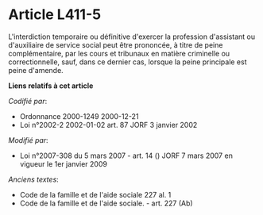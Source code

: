 # Article L411-5

L'interdiction temporaire ou définitive d'exercer la profession d'assistant ou d'auxiliaire de service social peut être
prononcée, à titre de peine complémentaire, par les cours et tribunaux en matière criminelle ou correctionnelle, sauf, dans
ce dernier cas, lorsque la peine principale est peine d'amende.

**Liens relatifs à cet article**

_Codifié par_:

  - Ordonnance 2000-1249 2000-12-21
  - Loi n°2002-2 2002-01-02 art. 87 JORF 3 janvier 2002

_Modifié par_:

  - Loi n°2007-308 du 5 mars 2007 - art. 14 () JORF 7 mars 2007 en vigueur le 1er janvier 2009

_Anciens textes_:

  - Code de la famille et de l'aide sociale 227 al. 1
  - Code de la famille et de l'aide sociale. - art. 227 (Ab)
